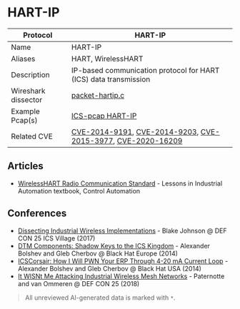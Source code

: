 # HART-IP

| Protocol | HART-IP |
|---|---|
| Name | HART-IP |
| Aliases | HART, WirelessHART |
| Description | IP-based communication protocol for HART (ICS) data transmission |
| Wireshark dissector | [packet-hartip.c](https://github.com/wireshark/wireshark/blob/master/epan/dissectors/packet-hartip.c) |
| Example Pcap(s) | [ICS-pcap HART-IP](https://github.com/automayt/ICS-pcap/tree/master/HART%20IP/hart_ip) |
| Related CVE | [CVE-2014-9191](https://nvd.nist.gov/vuln/detail/CVE-2014-9191), [CVE-2014-9203](https://nvd.nist.gov/vuln/detail/CVE-2014-9203), [CVE-2015-3977](https://nvd.nist.gov/vuln/detail/CVE-2015-3977), [CVE-2020-16209](https://nvd.nist.gov/vuln/detail/CVE-2020-16209) |

## Articles
- [WirelessHART Radio Communication Standard](https://control.com/textbook/wireless-instrumentation/wirelesshart/) - Lessons in Industrial Automation textbook, Control Automation
## Conferences
- [Dissecting Industrial Wireless Implementations](https://www.youtube.com/watch?v=I-TCfl0Jm2M) - Blake Johnson @ DEF CON 25 ICS Village (2017)
- [DTM Components: Shadow Keys to the ICS Kingdom](https://www.youtube.com/watch?v=VeMgbC0a-u8) - Alexander Bolshev and Gleb Cherbov @ Black Hat Europe (2014)
- [ICSCorsair: How I Will PWN Your ERP Through 4-20 mA Current Loop](https://www.youtube.com/watch?v=T9tahQImuWI) - Alexander Bolshev and Gleb Cherbov @ Black Hat USA (2014)
- [It WISNt Me Attacking Industrial Wireless Mesh Networks](https://www.youtube.com/watch?v=-WfP2VVhTt0) - Paternotte and van Ommeren @ DEF CON 25 (2018)

> All unreviewed AI-generated data is marked with `*`.
